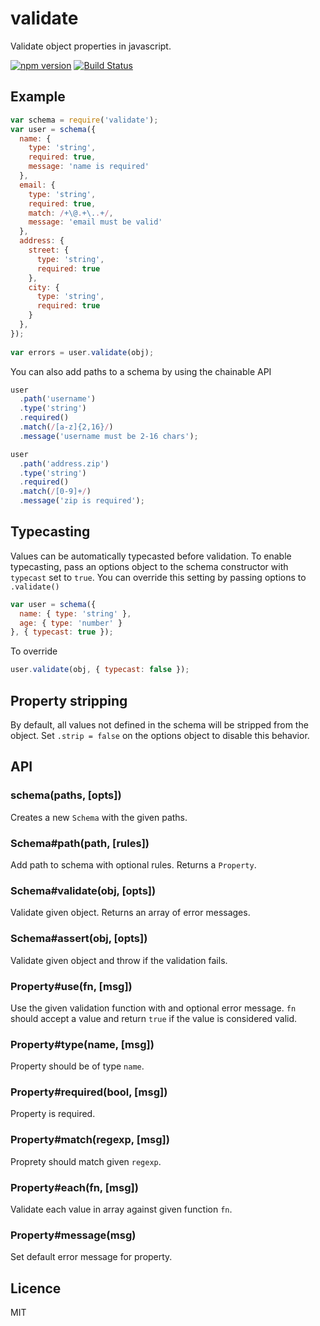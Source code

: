 # validate
Validate object properties in javascript.

[![npm version](http://img.shields.io/npm/v/validate.svg?style=flat)](https://npmjs.org/package/validate)
[![Build Status](http://img.shields.io/travis/eivindfjeldstad/validate.svg?style=flat)](https://travis-ci.org/eivindfjeldstad/validate)

## Example
```js
var schema = require('validate');
var user = schema({
  name: {
    type: 'string',
    required: true,
    message: 'name is required'
  },
  email: {
    type: 'string',
    required: true,
    match: /+\@.+\..+/,
    message: 'email must be valid'
  },
  address: {
    street: {
      type: 'string',
      required: true
    },
    city: {
      type: 'string',
      required: true
    }
  },
});
  
var errors = user.validate(obj);
```

You can also add paths to a schema by using the chainable API 
```js
user
  .path('username')
  .type('string')
  .required()
  .match(/[a-z]{2,16}/)
  .message('username must be 2-16 chars');

user
  .path('address.zip')
  .type('string')
  .required()
  .match(/[0-9]+/)
  .message('zip is required');
```

## Typecasting
Values can be automatically typecasted before validation.
To enable typecasting, pass an options object to the schema constructor with `typecast` set to `true`.
You can override this setting by passing options to ```.validate()```

```js
var user = schema({
  name: { type: 'string' },
  age: { type: 'number' }
}, { typecast: true });
```

To override
```js
user.validate(obj, { typecast: false });
```

## Property stripping
By default, all values not defined in the schema will be stripped from the object.
Set `.strip = false` on the options object to disable this behavior.

## API
### schema(paths, [opts])

  Creates a new `Schema` with the given paths.

### Schema#path(path, [rules])

  Add path to schema with optional rules. Returns a `Property`.

### Schema#validate(obj, [opts])

  Validate given object. Returns an array of error messages.
  
### Schema#assert(obj, [opts])

  Validate given object and throw if the validation fails.

### Property#use(fn, [msg])

  Use the given validation function with and optional error message.
  `fn` should accept a value and return `true` if the value is considered valid.

### Property#type(name, [msg])

  Property should be of type `name`.

### Property#required(bool, [msg])

  Property is required.

### Property#match(regexp, [msg])

  Proprety should match given `regexp`.

### Property#each(fn, [msg])

  Validate each value in array against given function `fn`.
  
### Property#message(msg)

  Set default error message for property.

## Licence
MIT


